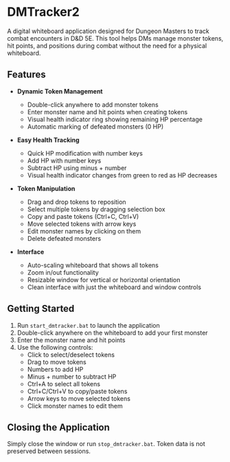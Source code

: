 # DMTracker2

A digital whiteboard application designed for Dungeon Masters to track combat encounters in D&D 5E. This tool helps DMs manage monster tokens, hit points, and positions during combat without the need for a physical whiteboard.

## Features

- **Dynamic Token Management**
  - Double-click anywhere to add monster tokens
  - Enter monster name and hit points when creating tokens
  - Visual health indicator ring showing remaining HP percentage
  - Automatic marking of defeated monsters (0 HP)

- **Easy Health Tracking**
  - Quick HP modification with number keys
  - Add HP with number keys
  - Subtract HP using minus + number
  - Visual health indicator changes from green to red as HP decreases

- **Token Manipulation**
  - Drag and drop tokens to reposition
  - Select multiple tokens by dragging selection box
  - Copy and paste tokens (Ctrl+C, Ctrl+V)
  - Move selected tokens with arrow keys
  - Edit monster names by clicking on them
  - Delete defeated monsters

- **Interface**
  - Auto-scaling whiteboard that shows all tokens
  - Zoom in/out functionality
  - Resizable window for vertical or horizontal orientation
  - Clean interface with just the whiteboard and window controls

## Getting Started

1. Run `start_dmtracker.bat` to launch the application
2. Double-click anywhere on the whiteboard to add your first monster
3. Enter the monster name and hit points
4. Use the following controls:
   - Click to select/deselect tokens
   - Drag to move tokens
   - Numbers to add HP
   - Minus + number to subtract HP
   - Ctrl+A to select all tokens
   - Ctrl+C/Ctrl+V to copy/paste tokens
   - Arrow keys to move selected tokens
   - Click monster names to edit them

## Closing the Application

Simply close the window or run `stop_dmtracker.bat`. Token data is not preserved between sessions.